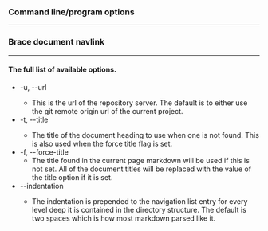 ### Command line/program options 

----
### Brace document navlink

----

#### The full list of available options.
* -u, --url <string>
	* This is the url of the repository server. The default is to either use the git remote origin url of the current project.
* -t, --title <string>
	* The title of the document heading to use when one is not found. This is also used when the force title flag is set.
* -f, --force-title                 
	* The title found in the current page markdown will be used if this is not set. All of the document titles will be replaced with the value of the title option if it is set.
* --indentation <string>
	* The indentation is prepended to the navigation list entry for every level deep it is contained in the directory structure. The default is two spaces which is how most markdown parsed like it.
